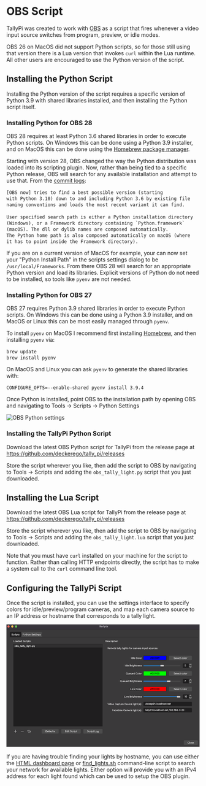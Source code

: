 # OBS Script

TallyPi was created to work with [OBS](https://obsproject.com/forum/resources/tallypi-push-scene-changes-to-wifi-enabled-tally-lights.1082/) as a script
that fires whenever a video input source switches from program, preview,
or idle modes.

OBS 26 on MacOS did not support Python scripts, so for those still using that
version there is a Lua version that invokes `curl` within the Lua runtime.
All other users are encouraged to use the Python version of the script.


## Installing the Python Script

Installing the Python version of the script requires a specific version
of Python 3.9 with shared libraries installed, and then installing the
Python script itself.


### Installing Python for OBS 28

OBS 28 requires at least Python 3.6 shared libraries in order to execute
Python scripts. On Windows this can be done using a Python 3.9 installer,
and on MacOS this can be done using the
[Homebrew package manager](https://formulae.brew.sh/formula/python@3.9#default).

Starting with version 28, OBS changed the way the Python distribution was 
loaded into its scripting plugin. Now, rather than being tied to a specific 
Python release, OBS will search for any available installation and attempt 
to use that. From the 
[commit logs](https://github.com/obsproject/obs-studio/commit/ab21c7e5b098170ca468edc490c2d6705c65e021):
```
[OBS now] tries to find a best possible version (starting
with Python 3.10) down to and including Python 3.6 by existing file
naming conventions and loads the most recent variant it can find.

User specified search path is either a Python installation directory
(Windows), or a Framework directory containing `Python.framework`
(macOS). The dll or dylib names are composed automatically.
The Python home path is also composed automatically on macOS (where
it has to point inside the Framework directory).
```

If you are on a current version of MacOS for example, your can now set
your "Python Install Path" in the scripts settings dialog 
to be `/usr/local/Frameworks`. From there OBS 28 will search for an
appropriate Python version and load its libraries. Explicit versions
of Python do not need to be installed, so tools like `pyenv` are not needed.


### Installing Python for OBS 27

OBS 27 requires Python 3.9 shared libraries in order to execute
Python scripts. On Windows this can be done using a Python 3.9 installer,
and on MacOS or Linux this can be most easily managed through `pyenv`.

To install `pyenv` on MacOS I recommend first installing
[Homebrew](https://brew.sh/), and then installing `pyenv` via:

    brew update
    brew install pyenv

On MacOS and Linux you can ask `pyenv` to generate the shared libraries with:

    CONFIGURE_OPTS=--enable-shared pyenv install 3.9.4

Once Python is installed, point OBS to the installation path by opening
OBS and navigating to Tools -> Scripts -> Python Settings

![OBS Python settings](./images/obs_python.png)


### Installing the TallyPi Python Script

Download the latest OBS Python script for TallyPi from the release page
at https://github.com/deckerego/tally_pi/releases

Store the script wherever you like, then add the script to OBS by navigating
to Tools -> Scripts and adding the `obs_tally_light.py` script
that you just downloaded.


## Installing the Lua Script

Download the latest OBS Lua script for TallyPi from the release page
at https://github.com/deckerego/tally_pi/releases

Store the script wherever you like, then add the script to OBS by navigating
to Tools -> Scripts and adding the `obs_tally_light.lua` script
that you just downloaded.

Note that you must have `curl` installed on your machine for the script
to function. Rather than calling HTTP endpoints directly, the script has
to make a system call to the `curl` command line tool.


## Configuring the TallyPi Script

Once the script is installed, you can use the settings interface to specify
colors for idle/preview/program cameras, and map each camera source to an
IP address or hostname that corresponds to a tally light.

![OBS script settings](./images/obs_settings.png)

If you are having trouble finding your lights by hostname, you can use either
the [HTML dashboard page](../scripts/dashboard.html) or
[find_lights.sh](../scripts/find_lights.sh) command-line script to search
your network for available lights. Either option will provide you with an IPv4
address for each light found which can be used to setup the OBS plugin.
